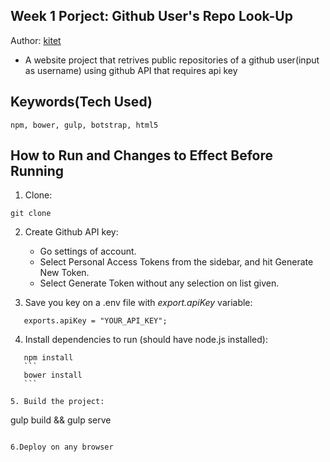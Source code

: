 ## Week 1 Porject: Github User's Repo Look-Up

Author: [kitet](https://github.com/kitet)

- A website project that retrives public repositories of a github user(input as username) using github API that requires api key

## Keywords(Tech Used)
	npm, bower, gulp, botstrap, html5


## How to Run and Changes to Effect Before Running
 
 1. Clone:
 ```
 git clone 
 ```
 
 2. Create Github API key:
 	- Go settings of account.
 	- Select Personal Access Tokens from the sidebar, and hit Generate New Token.
 	- Select Generate Token without any selection on list given. 

 3. Save you key on a .env file with _export.apiKey_ variable:
 ```
 	exports.apiKey = "YOUR_API_KEY";
 ```

 4. Install dependencies to run (should have node.js installed):
 ```
 	npm install 
 	```
 	bower install
 	```
 
 5. Build the project:
 ```
 gulp build && gulp serve
 ```

 6.Deploy on any browser
